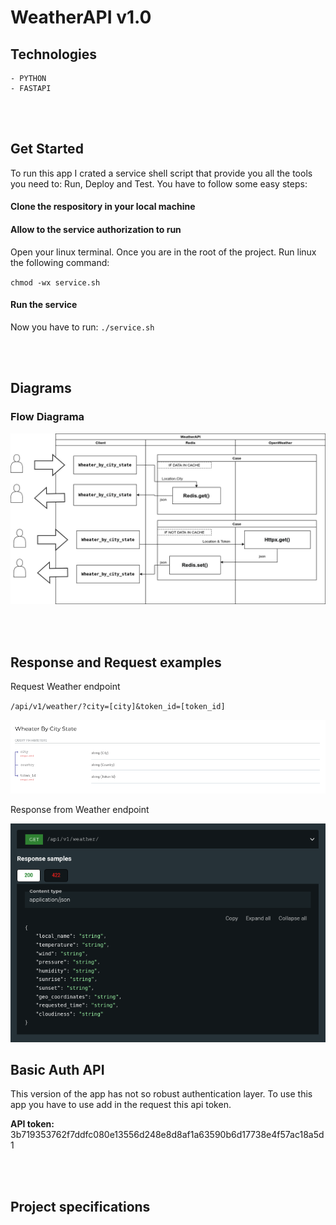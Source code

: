 # WeatherAPI v1.0

## **Technologies**

    - PYTHON
    - FASTAPI

<br></br>

## **Get Started**

To run this app I crated a service shell script that provide you all the tools
you need to: Run, Deploy and Test. You have to follow some easy steps:

#### **Clone the respository in your local machine**

#### **Allow to the service authorization to run**

Open your linux terminal. Once you are in the root of the project. Run linux the following command:

`chmod -wx service.sh`

#### **Run the service**

Now you have to run: `./service.sh`


<br></br>

## **Diagrams**

### Flow Diagrama

![alt Flow diagram](img/Flow_diagram.png)

<br></br>

## **Response and Request examples**

Request Weather endpoint

`/api/v1/weather/?city=[city]&token_id=[token_id]`

![alt Request Weather info](img/request_weather_data.png)

Response from Weather endpoint

![alt Response Weather info](img/response_example.png)

## **Basic Auth API**

This version of the app has not so robust authentication layer. To use this app you have to use
add in the request this api token. 

**API token:** 3b719353762f7ddfc080e13556d248e8d8af1a63590b6d17738e4f57ac18a5d1

<br></br>

## **Project specifications**
